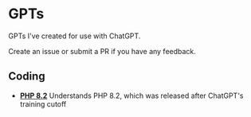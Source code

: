 # GPTs
GPTs I've created for use with ChatGPT.

Create an issue or submit a PR if you have any feedback.

## Coding

* **[PHP 8.2](https://chat.openai.com/g/g-XQl3JwsWR-php-8-2)** Understands PHP 8.2, which was released after ChatGPT's training cutoff
